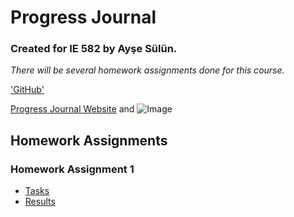 # **Progress Journal**
### Created for IE 582 by Ayşe Sülün.

_There will be several homework assignments done for this course._

['GitHub'](https://github.com/BU-IE-582/fall21-nulusayse/blob/gh-pages/index.md/)

[Progress Journal Website](https://bu-ie-582.github.io/fall21-nulusayse/) and ![Image](src)

## Homework Assignments
### Homework Assignment 1
* [Tasks](files/IE582_Fall20_Homework_1.pdf)
* [Results](files/Homework1.html)
